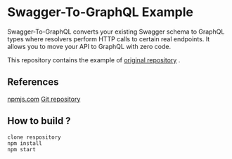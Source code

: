 # Swagger-To-GraphQL Example


Swagger-To-GraphQL converts your existing Swagger schema to GraphQL types where resolvers perform HTTP calls to certain real endpoints. It allows you to move your API to GraphQL with zero code.

This repository contains the example of [original repository](https://github.com/yarax/swagger-to-graphql) .

## References  
[npmjs.com](https://www.npmjs.com/package/swagger-to-graphql) 
[Git repository](https://github.com/yarax/swagger-to-graphql) 

## How to build ?
    clone respository
    npm install
    npm start